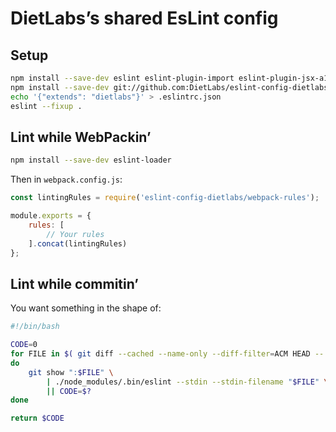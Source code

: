 # DietLabs’s shared EsLint config

## Setup

```sh
npm install --save-dev eslint eslint-plugin-import eslint-plugin-jsx-a11y eslint-plugin-react
npm install --save-dev git://github.com:DietLabs/eslint-config-dietlabs.git
echo '{"extends": "dietlabs"}' > .eslintrc.json
eslint --fixup .
```

## Lint while WebPackin’

```sh
npm install --save-dev eslint-loader
```

Then in `webpack.config.js`:

```js
const lintingRules = require('eslint-config-dietlabs/webpack-rules');

module.exports = {
    rules: [
        // Your rules
    ].concat(lintingRules)
};
```


## Lint while commitin’

You want something in the shape of:

```sh
#!/bin/bash

CODE=0
for FILE in $( git diff --cached --name-only --diff-filter=ACM HEAD -- '*.js' '*.jsx' )
do
    git show ":$FILE" \
        | ./node_modules/.bin/eslint --stdin --stdin-filename "$FILE" \
        || CODE=$?
done

return $CODE
```
